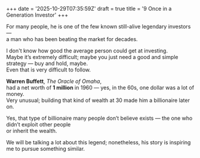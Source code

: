 +++
date = '2025-10-29T07:35:59Z'
draft = true
title = '9 Once in a Generation Investor'
+++


For many people, he is one of the few known still-alive legendary investors —  
a man who has been beating the market for decades.  

I don't know how good the average person could get at investing.  
Maybe it’s extremely difficult; maybe you just need a good and simple strategy — buy and hold, maybe.  
Even that is very difficult to follow.  

**Warren Buffett**, *The Oracle of Omaha*,  
had a net worth of **1 million** in 1960 — yes, in the 60s, one dollar was a lot of money.  
Very unusual; building that kind of wealth at 30 made him a billionaire later on.  

Yes, that type of billionaire many people don’t believe exists — the one who didn’t exploit other people  
or inherit the wealth.  

We will be talking a lot about this legend; nonetheless, his story is inspiring me to pursue something similar.  
